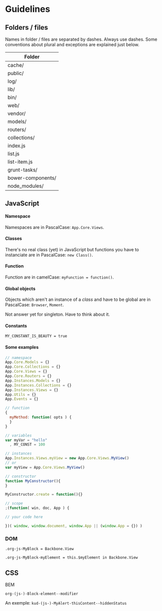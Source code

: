 # Guidelines

## Folders / files

Names in folder / files are separated by dashes. Always use dashes. Some conventions about plural and exceptions are explained just below.

Folder |
---|
cache/ |
public/ |
log/ |
lib/ |
bin/ |
web/ |
vendor/ |
models/ |
routers/ |
collections/ |
index.js |
list.js |
list-item.js |
grunt-tasks/ |
bower-components/ |
node_modules/ |


## JavaScript

#### Namespace

Namespaces are in PascalCase: ```App.Core.Views```.

#### Classes

There's no real class (yet) in JavaScript but functions you have to instanciate are in PascalCase: ```new Class()```.

#### Function

Function are in camelCase: ```myFunction = function()```.

#### Global objects

Objects which aren't an instance of a _class_ and have to be global are in PascalCase: ```Browser```, ```Moment```.

Not answer yet for singleton. Have to think about it.

#### Constants

```MY_CONSTANT_IS_BEAUTY = true```

#### Some examples

```javascript
// namespace
App.Core.Models = {}
App.Core.Collections = {}
App.Core.Views = {}
App.Core.Routers = {}
App.Instances.Models = {}
App.Instances.Collections = {}
App.Instances.Views = {}
App.Utils = {}
App.Events = {}

// function
{
  myMethod: function( opts ) {
  }
}

// variables
var myVar = "hello"
  , MY_CONST = 100

// instances
App.Instances.Views.myView = new App.Core.Views.MyView()
// or
var myView = App.Core.Views.MyView()

// constructor
function MyConstructor(){
}

MyConstructor.create = function(){}

// scope
;(function( win, doc, App ) {

// your code here

})( window, window.document, window.App || (window.App = {}) )

```

### DOM

```
.org-js-MyBlock = Backbone.View
```

```
.org-js-MyBlock-myElement = this.$myElement in Backbone.View
```


## CSS

BEM

```
org-(js-)-Block-element--modifier
```

An exemple: ```kud-(js-)-MyAlert-thisContent--hiddenStatus```
